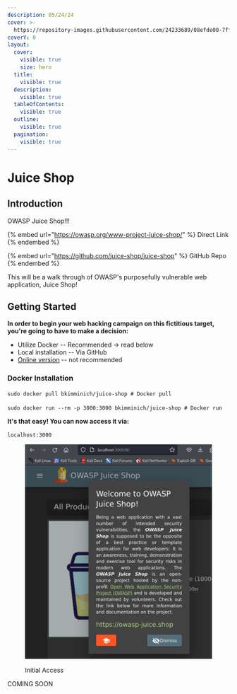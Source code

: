 ```yaml
---
description: 05/24/24
cover: >-
  https://repository-images.githubusercontent.com/24233689/08efde00-7ffa-11e9-8ddb-27120ac30732
coverY: 0
layout:
  cover:
    visible: true
    size: hero
  title:
    visible: true
  description:
    visible: true
  tableOfContents:
    visible: true
  outline:
    visible: true
  pagination:
    visible: true
---
```


# Juice Shop

## Introduction

OWASP Juice Shop!!!

{% embed url="https://owasp.org/www-project-juice-shop/" %}
Direct Link
{% endembed %}

{% embed url="https://github.com/juice-shop/juice-shop" %}
GitHub Repo
{% endembed %}

This will be a walk through of OWASP's purposefully vulnerable web application, Juice Shop!

## Getting Started

**In order to begin your web hacking campaign on this fictitious target, you're going to have to make a decision:**

* Utilize Docker -- Recommended -> read below
* Local installation -- Via GitHub
* [Online version](https://juice-shop.herokuapp.com/) -- not recommended&#x20;

### Docker Installation

```
sudo docker pull bkimminich/juice-shop # Docker pull

sudo docker run --rm -p 3000:3000 bkimminich/juice-shop # Docker run
```

**It's that easy! You can now access it via:**

```
localhost:3000
```

<figure><img src="../.gitbook/assets/image.png" alt=""><figcaption><p>Initial Access</p></figcaption></figure>

COMING SOON
